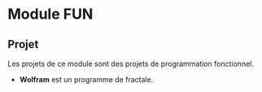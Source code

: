 # Module FUN

## Projet

Les projets de ce module sont des projets de programmation fonctionnel.

* **Wolfram** est un programme de fractale.
